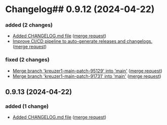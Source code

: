 # Changelog## 0.9.12 (2024-04-22)

### added (2 changes)

- [Added CHANGELOG.md file](jupyterjsc/k8s/images/jupyterhub-outpost@f96f2691540f6ac7b274b6dc4eb7470f27959419) ([merge request](jupyterjsc/k8s/images/jupyterhub-outpost!6))
- [Improve CI/CD pipeline to auto-generate releases and changelogs.](jupyterjsc/k8s/images/jupyterhub-outpost@369030482216fd4e33b12a1575c3b1da6de342a2) ([merge request](jupyterjsc/k8s/images/jupyterhub-outpost!3))

### fixed (2 changes)

- [Merge branch 'kreuzer1-main-patch-95129' into 'main'](jupyterjsc/k8s/images/jupyterhub-outpost@93ec16357c8e98527d7a689f28b1e5ce6b334be6) ([merge request](jupyterjsc/k8s/images/jupyterhub-outpost!5))
- [Merge branch 'kreuzer1-main-patch-91731' into 'main'](jupyterjsc/k8s/images/jupyterhub-outpost@62903d00956da318ad6394802f805ab69018f35f) ([merge request](jupyterjsc/k8s/images/jupyterhub-outpost!4))
## 0.9.13 (2024-04-22)

### added (1 change)

- [Added CHANGELOG.md file](jupyterjsc/k8s/images/jupyterhub-outpost@f96f2691540f6ac7b274b6dc4eb7470f27959419) ([merge request](jupyterjsc/k8s/images/jupyterhub-outpost!6))
